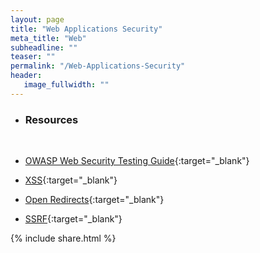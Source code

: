 ```yaml
---
layout: page
title: "Web Applications Security"
meta_title: "Web"
subheadline: ""
teaser: ""
permalink: "/Web-Applications-Security"
header:
   image_fullwidth: ""
---
```



* ### Resources
<br/>

  * [OWASP Web Security Testing Guide](https://owasp.org/www-project-web-security-testing-guide/){:target="_blank"}
  
  * [XSS](https://hacking-resources.com/XSS){:target="_blank"}
  
  * [Open Redirects](/Open-Redirects){:target="_blank"}
  
  * [SSRF](https://hacking-resources.com/SSRF){:target="_blank"}
  
  
{% include share.html %}